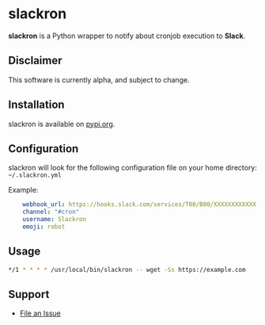 # slackron

**slackron** is a Python wrapper to notify about cronjob execution to **Slack**.

## Disclaimer

This software is currently alpha, and subject to change.

## Installation

slackron is available on [pypi.org](https://pypi.org/project/slackron/).

## Configuration

slackron will look for the following configuration file on your home directory: `~/.slackron.yml`

Example:
```yaml
    webhook_url: https://hooks.slack.com/services/T00/B00/XXXXXXXXXXXX
    channel: "#cron"
    username: Slackron
    emoji: robot
```

## Usage

```sh
*/1 * * * * /usr/local/bin/slackron -- wget -Ss https://example.com
```

## Support

* [File an Issue](https://github.com/tferreira/slackron/issues/new)
